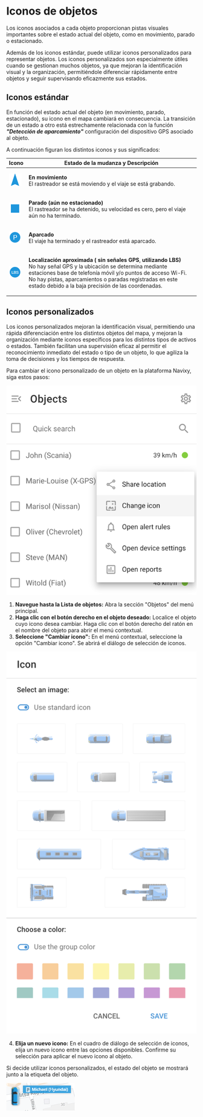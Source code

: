 # Iconos de objetos

Los iconos asociados a cada objeto proporcionan pistas visuales importantes sobre el estado actual del objeto, como en movimiento, parado o estacionado.

Además de los iconos estándar, puede utilizar iconos personalizados para representar objetos. Los iconos personalizados son especialmente útiles cuando se gestionan muchos objetos, ya que mejoran la identificación visual y la organización, permitiéndole diferenciar rápidamente entre objetos y seguir supervisando eficazmente sus estados.

## Iconos estándar

En función del estado actual del objeto (en movimiento, parado, estacionado), su icono en el mapa cambiará en consecuencia. La transición de un estado a otro está estrechamente relacionada con la función _**"Detección de aparcamiento"**_ configuración del dispositivo GPS asociado al objeto.

A continuación figuran los distintos iconos y sus significados:

| **Icono**                                                                                                              | **Estado de la mudanza y Descripción**                                                                                                                                                                                                                                                                                                       |
| ---------------------------------------------------------------------------------------------------------------------- | -------------------------------------------------------------------------------------------------------------------------------------------------------------------------------------------------------------------------------------------------------------------------------------------------------------------------------------------- |
| ![image-20240718-221255.png](../../gua-del-usuario/seguimiento/lista-de-objetos/attachments/image-20240718-221255.png) | <p><strong>En movimiento</strong><br>El rastreador se está moviendo y el viaje se está grabando.</p>                                                                                                                                                                                                                                         |
| ![image-20240718-221249.png](../../gua-del-usuario/seguimiento/lista-de-objetos/attachments/image-20240718-221249.png) | <p><strong>Parado (aún no estacionado)</strong><br>El rastreador se ha detenido, su velocidad es cero, pero el viaje aún no ha terminado.</p>                                                                                                                                                                                                |
| ![image-20240718-221243.png](../../gua-del-usuario/seguimiento/lista-de-objetos/attachments/image-20240718-221243.png) | <p><strong>Aparcado</strong><br>El viaje ha terminado y el rastreador está aparcado.</p>                                                                                                                                                                                                                                                     |
| ![image-20240718-221219.png](../../gua-del-usuario/seguimiento/lista-de-objetos/attachments/image-20240718-221219.png) | <p><strong>Localización aproximada ( sin señales GPS</strong>, <strong>utilizando LBS)</strong><br>No hay señal GPS y la ubicación se determina mediante estaciones base de telefonía móvil y/o puntos de acceso Wi-Fi. No hay pistas, aparcamientos o paradas registradas en este estado debido a la baja precisión de las coordenadas.</p> |

## Iconos personalizados

Los iconos personalizados mejoran la identificación visual, permitiendo una rápida diferenciación entre los distintos objetos del mapa, y mejoran la organización mediante iconos específicos para los distintos tipos de activos o estados. También facilitan una supervisión eficaz al permitir el reconocimiento inmediato del estado o tipo de un objeto, lo que agiliza la toma de decisiones y los tiempos de respuesta.

Para cambiar el icono personalizado de un objeto en la plataforma Navixy, siga estos pasos:

![image-20240718-221736.png](../../gua-del-usuario/seguimiento/lista-de-objetos/attachments/image-20240718-221736.png)

1. **Navegue hasta la Lista de objetos:** Abra la sección "Objetos" del menú principal.
2. **Haga clic con el botón derecho en el objeto deseado:** Localice el objeto cuyo icono desea cambiar. Haga clic con el botón derecho del ratón en el nombre del objeto para abrir el menú contextual.
3. **Seleccione "Cambiar icono":** En el menú contextual, seleccione la opción "Cambiar icono". Se abrirá el diálogo de selección de iconos.

![image-20240718-222003.png](../../gua-del-usuario/seguimiento/lista-de-objetos/attachments/image-20240718-222003.png)

4. **Elija un nuevo icono:** En el cuadro de diálogo de selección de iconos, elija un nuevo icono entre las opciones disponibles. Confirme su selección para aplicar el nuevo icono al objeto.

Si decide utilizar iconos personalizados, el estado del objeto se mostrará junto a la etiqueta del objeto.

![image-20240718-221420.png](../../gua-del-usuario/seguimiento/lista-de-objetos/attachments/image-20240718-221420.png)
